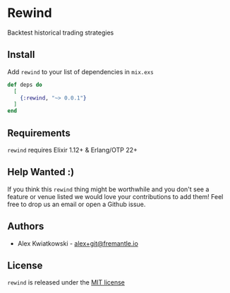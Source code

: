 # Rewind

Backtest historical trading strategies

## Install

Add `rewind` to your list of dependencies in `mix.exs`

```elixir
def deps do
  [
    {:rewind, "~> 0.0.1"}
  ]
end
```

## Requirements

`rewind` requires Elixir 1.12+ & Erlang/OTP 22+

## Help Wanted :)

If you think this `rewind` thing might be worthwhile and you don't see a feature
or venue listed we would love your contributions to add them! Feel free to
drop us an email or open a Github issue.

## Authors

- Alex Kwiatkowski - alex+git@fremantle.io

## License

`rewind` is released under the [MIT license](./LICENSE)
